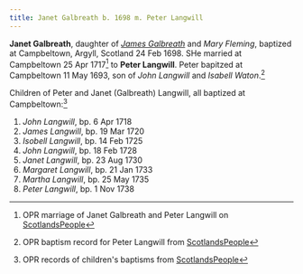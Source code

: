 ```yaml
---
title: Janet Galbreath b. 1698 m. Peter Langwill
---
```


**Janet Galbreath**, daughter of [*James Galbreath*](galbreath-james-1672.md) and *Mary Fleming*, baptized at Campbeltown, Argyll, Scotland 24 Feb 1698.  SHe married at Campbeltown 25 Apr 1717[^marriage] to **Peter Langwill**.  Peter bapitzed at Campbeltown 11 May 1693, son of *John Langwill* and *Isabell Waton*.[^peter]

Children of Peter and Janet (Galbreath) Langwill, all baptized at Campbeltown:[^children]

1. *John Langwill*, bp. 6 Apr 1718
2. *James Langwill*, bp. 19 Mar 1720
3. *Isobell Langwill*, bp. 14 Feb 1725
4. *John Langwill*, bp. 18 Feb 1728
5. *Janet Langwill*, bp. 23 Aug 1730
6. *Margaret Langwill*, bp. 21 Jan 1733
7. *Martha Langwill*, bp. 25 May 1735
8. *Peter Langwill*, bp. 1 Nov 1738

[^birth]: OPR baptism for on [ScotlandsPeople](https://www.scotlandspeople.gov.uk/record-results?search_type=people&event=%28B%20OR%20C%20OR%20S%29&record_type%5B0%5D=opr_births&church_type=Old%20Parish%20Registers&dl_cat=church&dl_rec=church-births-baptisms&surname=galbreath&surname_so=exact&forename=jenat&forename_so=exact&sex=F&from_year=1698&to_year=1698&parent_names_so=exact&parent_name_two_so=exact&record=Church%20of%20Scotland%20%28old%20parish%20registers%29%20Roman%20Catholic%20Church%20Other%20churches)

[^marriage]: OPR marriage of Janet Galbreath and Peter Langwill on [ScotlandsPeople](https://www.scotlandspeople.gov.uk/record-results?search_type=people&event=M&record_type%5B0%5D=opr_marriages&church_type=Old%20Parish%20Registers&dl_cat=church&dl_rec=church-banns-marriages&surname=galbreath&surname_so=exact&forename=janet&forename_so=exact&sex=F&spouse_name=langwill&spouse_name_so=exact&from_year=1717&to_year=1717&record=Church%20of%20Scotland%20%28old%20parish%20registers%29%20Roman%20Catholic%20Church%20Other%20churches)

[^children]: OPR records of children's baptisms from [ScotlandsPeople](https://www.scotlandspeople.gov.uk/record-results?search_type=people&event=%28B%20OR%20C%20OR%20S%29&record_type%5B0%5D=opr_births&church_type=Old%20Parish%20Registers&dl_cat=church&dl_rec=church-births-baptisms&surname=langwill&surname_so=exact&forename_so=exact&from_year=1718&to_year=1738&parent_names=galbreath&parent_names_so=exact&parent_name_two=langwill&parent_name_two_so=exact&record=Church%20of%20Scotland%20%28old%20parish%20registers%29%20Roman%20Catholic%20Church%20Other%20churches&sort=asc&order=Date&field=year)

[^peter]: OPR baptism record for Peter Langwill from [ScotlandsPeople](https://www.scotlandspeople.gov.uk/record-results?search_type=people&event=%28B%20OR%20C%20OR%20S%29&record_type%5B0%5D=opr_births&church_type=Old%20Parish%20Registers&dl_cat=church&dl_rec=church-births-baptisms&surname=langwill&surname_so=exact&forename=peter&forename_so=exact&sex=M&from_year=1693&to_year=1693&parent_names_so=exact&parent_name_two_so=exact&record=Church%20of%20Scotland%20%28old%20parish%20registers%29%20Roman%20Catholic%20Church%20Other%20churches)

